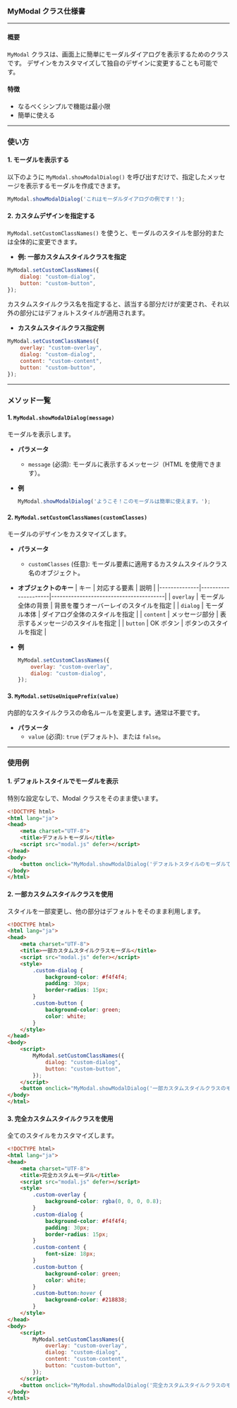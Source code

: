 ### **MyModal クラス仕様書**

---

#### **概要**
`MyModal` クラスは、画面上に簡単にモーダルダイアログを表示するためのクラスです。
デザインをカスタマイズして独自のデザインに変更することも可能です。

#### **特徴**

* なるべくシンプルで機能は最小限
* 簡単に使える

---

### **使い方**

#### **1. モーダルを表示する**
以下のように `MyModal.showModalDialog()` を呼び出すだけで、指定したメッセージを表示するモーダルを作成できます。

```javascript
MyModal.showModalDialog('これはモーダルダイアログの例です！');
```

#### **2. カスタムデザインを指定する**
`MyModal.setCustomClassNames()` を使うと、モーダルのスタイルを部分的または全体的に変更できます。

- **例: 一部カスタムスタイルクラスを指定**
```javascript
MyModal.setCustomClassNames({
    dialog: "custom-dialog",
    button: "custom-button",
});
```

カスタムスタイルクラス名を指定すると、該当する部分だけが変更され、それ以外の部分にはデフォルトスタイルが適用されます。

- **カスタムスタイルクラス指定例**
```javascript
MyModal.setCustomClassNames({
    overlay: "custom-overlay",
    dialog: "custom-dialog",
    content: "custom-content",
    button: "custom-button",
});
```

---

### **メソッド一覧**

#### **1. `MyModal.showModalDialog(message)`**
モーダルを表示します。

- **パラメータ**
  - `message` (必須): モーダルに表示するメッセージ（HTML を使用できます）。

- **例**
  ```javascript
  MyModal.showModalDialog('ようこそ！このモーダルは簡単に使えます。');
  ```

#### **2. `MyModal.setCustomClassNames(customClasses)`**
モーダルのデザインをカスタマイズします。

- **パラメータ**
  - `customClasses` (任意): モーダル要素に適用するカスタムスタイルクラス名のオブジェクト。

- **オブジェクトのキー**
  | キー         | 対応する要素        | 説明                                   |
  |--------------|---------------------|----------------------------------------|
  | `overlay`    | モーダル全体の背景  | 背景を覆うオーバーレイのスタイルを指定 |
  | `dialog`     | モーダル本体        | ダイアログ全体のスタイルを指定         |
  | `content`    | メッセージ部分      | 表示するメッセージのスタイルを指定     |
  | `button`     | OK ボタン           | ボタンのスタイルを指定                 |

- **例**
  ```javascript
  MyModal.setCustomClassNames({
      overlay: "custom-overlay",
      dialog: "custom-dialog",
  });
  ```

#### **3. `MyModal.setUseUniquePrefix(value)`**
内部的なスタイルクラスの命名ルールを変更します。通常は不要です。

- **パラメータ**
  - `value` (必須): `true` (デフォルト)、または `false`。

---

### **使用例**

#### **1. デフォルトスタイルでモーダルを表示**
特別な設定なしで、Modal クラスをそのまま使います。

```html
<!DOCTYPE html>
<html lang="ja">
<head>
    <meta charset="UTF-8">
    <title>デフォルトモーダル</title>
    <script src="modal.js" defer></script>
</head>
<body>
    <button onclick="MyModal.showModalDialog('デフォルトスタイルのモーダルです！')">モーダルを表示</button>
</body>
</html>
```

#### **2. 一部カスタムスタイルクラスを使用**
スタイルを一部変更し、他の部分はデフォルトをそのまま利用します。

```html
<!DOCTYPE html>
<html lang="ja">
<head>
    <meta charset="UTF-8">
    <title>一部カスタムスタイルクラスモーダル</title>
    <script src="modal.js" defer></script>
    <style>
        .custom-dialog {
            background-color: #f4f4f4;
            padding: 30px;
            border-radius: 15px;
        }
        .custom-button {
            background-color: green;
            color: white;
        }
    </style>
</head>
<body>
    <script>
        MyModal.setCustomClassNames({
            dialog: "custom-dialog",
            button: "custom-button",
        });
    </script>
    <button onclick="MyModal.showModalDialog('一部カスタムスタイルクラスのモーダルです！')">モーダルを表示</button>
</body>
</html>
```

#### **3. 完全カスタムスタイルクラスを使用**
全てのスタイルをカスタマイズします。

```html
<!DOCTYPE html>
<html lang="ja">
<head>
    <meta charset="UTF-8">
    <title>完全カスタムモーダル</title>
    <script src="modal.js" defer></script>
    <style>
        .custom-overlay {
            background-color: rgba(0, 0, 0, 0.8);
        }
        .custom-dialog {
            background-color: #f4f4f4;
            padding: 30px;
            border-radius: 15px;
        }
        .custom-content {
            font-size: 18px;
        }
        .custom-button {
            background-color: green;
            color: white;
        }
        .custom-button:hover {
            background-color: #218838;
        }
    </style>
</head>
<body>
    <script>
        MyModal.setCustomClassNames({
            overlay: "custom-overlay",
            dialog: "custom-dialog",
            content: "custom-content",
            button: "custom-button",
        });
    </script>
    <button onclick="MyModal.showModalDialog('完全カスタムスタイルクラスのモーダルです！')">モーダルを表示</button>
</body>
</html>
```

